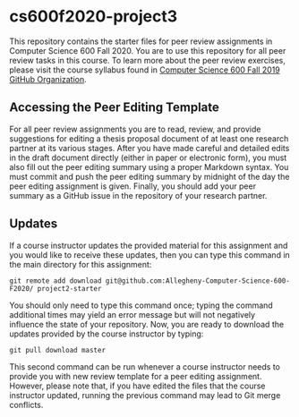 # cs600f2020-project3

This repository contains the starter files for peer review assignments in
Computer Science 600 Fall 2020. You are to use this repository for all 
peer review tasks in this course.  To learn more about the peer review exercises, please
visit the course syllabus found in [Computer Science 600 Fall 2019 GitHub
Organization](https://github.com/Allegheny-Computer-Science-600-F2020).

## Accessing the Peer Editing Template

For all peer review assignments you are to read, review, and provide suggestions 
for editing a thesis proposal document  of at least one research partner at its various stages. 
After you have made careful and detailed edits in the draft document directly 
(either in paper or electronic form), you must also fill out the peer editing summary 
using a proper Markdown syntax. You must commit and push the peer editing 
summary by midnight of the day the peer editing assignment
is given. Finally, you should add your peer summary as a GitHub issue in the
repository of your research partner.

## Updates

If a course instructor updates the provided material for this assignment and
you would like to receive these updates, then you can type this command in the
main directory for this assignment:

```
git remote add download git@github.com:Allegheny-Computer-Science-600-F2020/ project2-starter
```

You should only need to type this command once; typing the command additional
times may yield an error message but will not negatively influence the state of
your repository. Now, you are ready to download the updates provided by the
course instructor by typing:

```
git pull download master
```

This second command can be run whenever a course instructor needs to provide you
with new review template for a peer editing assignment. However, please note that, if you have
edited the files that the course instructor updated, running the previous
command may lead to Git merge conflicts. 
